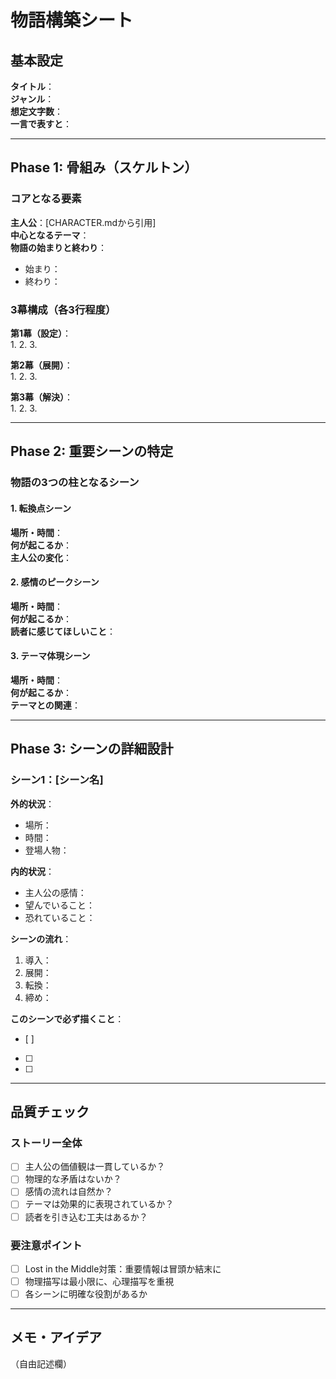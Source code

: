 # 物語構築シート

## 基本設定
**タイトル**：  
**ジャンル**：  
**想定文字数**：  
**一言で表すと**：  

---

## Phase 1: 骨組み（スケルトン）

### コアとなる要素
**主人公**：[CHARACTER.mdから引用]  
**中心となるテーマ**：  
**物語の始まりと終わり**：
- 始まり：  
- 終わり：  

### 3幕構成（各3行程度）
**第1幕（設定）**：  
1. 
2. 
3. 

**第2幕（展開）**：  
1. 
2. 
3. 

**第3幕（解決）**：  
1. 
2. 
3. 

---

## Phase 2: 重要シーンの特定

### 物語の3つの柱となるシーン

#### 1. 転換点シーン
**場所・時間**：  
**何が起こるか**：  
**主人公の変化**：  

#### 2. 感情のピークシーン  
**場所・時間**：  
**何が起こるか**：  
**読者に感じてほしいこと**：  

#### 3. テーマ体現シーン
**場所・時間**：  
**何が起こるか**：  
**テーマとの関連**：  

---

## Phase 3: シーンの詳細設計

### シーン1：[シーン名]

**外的状況**：  
- 場所：  
- 時間：  
- 登場人物：  

**内的状況**：  
- 主人公の感情：  
- 望んでいること：  
- 恐れていること：  

**シーンの流れ**：
1. 導入：  
2. 展開：  
3. 転換：  
4. 締め：  

**このシーンで必ず描くこと**：  
- [ ] 
- [ ] 
- [ ] 

---

## 品質チェック

### ストーリー全体
- [ ] 主人公の価値観は一貫しているか？
- [ ] 物理的な矛盾はないか？
- [ ] 感情の流れは自然か？
- [ ] テーマは効果的に表現されているか？
- [ ] 読者を引き込む工夫はあるか？

### 要注意ポイント
- [ ] Lost in the Middle対策：重要情報は冒頭か結末に
- [ ] 物理描写は最小限に、心理描写を重視
- [ ] 各シーンに明確な役割があるか

---

## メモ・アイデア
（自由記述欄）